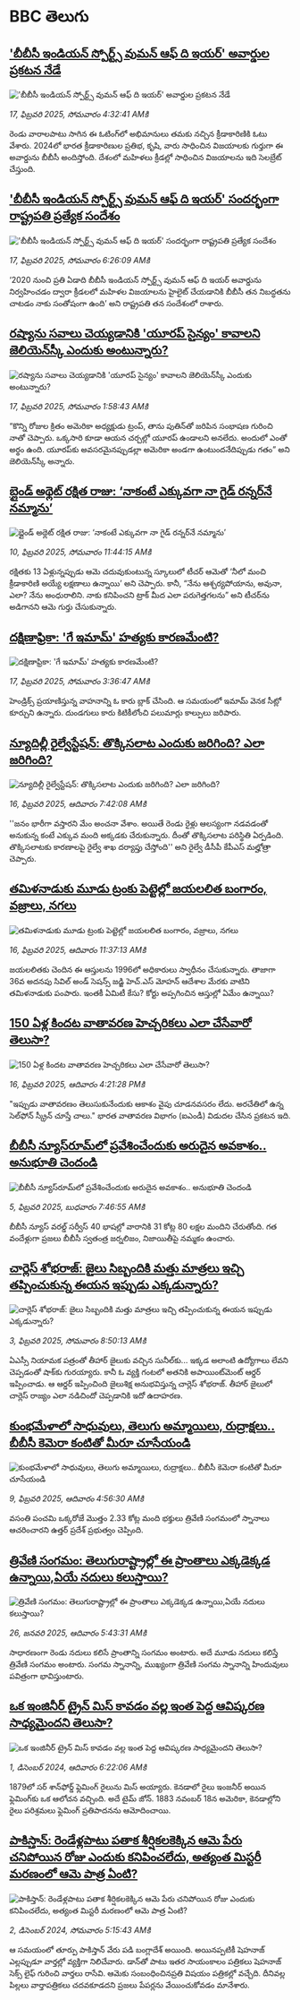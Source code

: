 # BBC తెలుగు## ['బీబీసీ ఇండియన్ స్పోర్ట్స్ వుమన్ ఆఫ్ ది ఇయర్' అవార్డుల ప్రకటన నేడే](https://www.bbc.com/telugu/articles/ceq944j4xn8o?at_campaign=githubrss)!['బీబీసీ ఇండియన్ స్పోర్ట్స్ వుమన్ ఆఫ్ ది ఇయర్' అవార్డుల ప్రకటన నేడే](https://ichef.bbci.co.uk/ace/standard/240/cpsprodpb/f696/live/28509ca0-ec5d-11ef-a819-277e390a7a08.jpg)_17, ఫిబ్రవరి 2025, సోమవారం 4:32:41 AMకి_రెండు వారాలపాటు సాగిన ఈ ఓటింగ్‌లో అభిమానులు తమకు నచ్చిన క్రీడాకారిణికి ఓటు వేశారు. 2024లో భారత క్రీడాకారిణుల ప్రతిభ, కృషి, వారు సాధించిన విజయాలకు గుర్తుగా ఈ అవార్డును బీబీసీ అందిస్తోంది. దేశంలో మహిళలు క్రీడల్లో సాధించిన విజయాలను ఇది సెలబ్రేట్ చేస్తుంది.## ['బీబీసీ ఇండియన్ స్పోర్ట్స్ వుమన్ ఆఫ్ ది ఇయర్' సందర్భంగా రాష్ట్రపతి ప్రత్యేక సందేశం](https://www.bbc.com/telugu/articles/c2d3d03yk9jo?at_campaign=githubrss)!['బీబీసీ ఇండియన్ స్పోర్ట్స్ వుమన్ ఆఫ్ ది ఇయర్' సందర్భంగా రాష్ట్రపతి ప్రత్యేక సందేశం](https://ichef.bbci.co.uk/ace/standard/240/cpsprodpb/d9d8/live/36b6a6d0-ecf4-11ef-8283-2795880290a2.jpg)_17, ఫిబ్రవరి 2025, సోమవారం 6:26:09 AMకి_‘2020 నుంచి ప్రతి ఏడాది బీబీసీ ఇండియన్ స్పోర్ట్స్ వుమన్ ఆఫ్ ది ఇయర్ అవార్డును నిర్వహించడం ద్వారా క్రీడలలో మహిళల విజయాలను హైలైట్ చేయడానికి బీబీసీ తన నిబద్ధతను చాటడం నాకు సంతోషంగా ఉంది’ అని రాష్ట్రపతి తన సందేశంలో రాశారు.## [రష్యాను సవాలు చెయ్యడానికి 'యూరప్ సైన్యం' కావాలని జెెలియెన్‌స్కీ ఎందుకు అంటున్నారు?](https://www.bbc.com/telugu/articles/cgj23j79x37o?at_campaign=githubrss)![రష్యాను సవాలు చెయ్యడానికి 'యూరప్ సైన్యం' కావాలని జెెలియెన్‌స్కీ ఎందుకు అంటున్నారు?](https://ichef.bbci.co.uk/ace/standard/240/cpsprodpb/087f/live/769d6ad0-ecd2-11ef-9030-294a14d14932.jpg)_17, ఫిబ్రవరి 2025, సోమవారం 1:58:43 AMకి_“కొన్ని రోజుల క్రితం అమెరికా అధ్యక్షుడు ట్రంప్, తాను పుతిన్‌తో జరిపిన సంభాషణ గురించి నాతో చెప్పారు. ఒక్కసారి కూడా ఆయన చర్చల్లో యూరప్ ఉండాలని అనలేదు. అందులో ఎంతో అర్థం ఉంది. యూరప్‌కు అవసరమైనప్పుడల్లా అమెరికా అండగా ఉంటుందనేదిప్పుడు గతం” అని జెలియెన్‌స్కీ అన్నారు.## [బ్లైండ్ అథ్లెట్ రక్షిత రాజు: ‘నాకంటే ఎక్కువగా నా గైడ్ రన్నర్‌నే నమ్మాను’ ](https://www.bbc.com/telugu/articles/c983rr6603jo?at_campaign=githubrss)![బ్లైండ్ అథ్లెట్ రక్షిత రాజు: ‘నాకంటే ఎక్కువగా నా గైడ్ రన్నర్‌నే నమ్మాను’ ](https://ichef.bbci.co.uk/ace/standard/240/cpsprodpb/998f/live/09f304f0-e55f-11ef-a319-fb4e7360c4ec.jpg)_10, ఫిబ్రవరి 2025, సోమవారం 11:44:15 AMకి_రక్షితకు 13 ఏళ్లున్నప్పుడు ఆమె చదువుకుంటున్న స్కూలులో టీచర్ ఆమెతో ‘నీలో మంచి క్రీడాకారిణి అయ్యే లక్షణాలు ఉన్నాయి’ అని చెప్పారు. కానీ,  “నేను ఆశ్చర్యపోయాను, అవునా, ఎలా? నేను అంధురాలిని. నాకు కనిపించని ట్రాక్ మీద ఎలా పరుగెత్తగలను” అని టీచర్‌ను అడిగానని ఆమె గుర్తు చేసుకున్నారు.## [దక్షిణాఫ్రికా: 'గే ఇమామ్' హత్యకు కారణమేంటి?](https://www.bbc.com/telugu/articles/cvgpgqr9v3eo?at_campaign=githubrss)![దక్షిణాఫ్రికా: 'గే ఇమామ్' హత్యకు కారణమేంటి?](https://ichef.bbci.co.uk/ace/standard/240/cpsprodpb/c79e/live/c3b1f7d0-ecde-11ef-941c-5d40edc318b4.jpg)_17, ఫిబ్రవరి 2025, సోమవారం 3:36:47 AMకి_హెండ్రిక్స్ ప్రయాణిస్తున్న వాహనాన్ని ఓ కారు బ్లాక్ చేసింది. ఆ సమయంలో ఇమామ్ వెనక సీట్లో కూర్చుని ఉన్నారు. దుండగులు కారు కిటికీలోంచి పలుమార్లు కాల్పులు జరిపారు.## [న్యూదిల్లీ రైల్వేస్టేషన్‌: తొక్కిసలాట ఎందుకు జరిగింది? ఎలా జరిగింది?](https://www.bbc.com/telugu/articles/cvge2v8gmkno?at_campaign=githubrss)![న్యూదిల్లీ రైల్వేస్టేషన్‌: తొక్కిసలాట ఎందుకు జరిగింది? ఎలా జరిగింది?](https://ichef.bbci.co.uk/ace/standard/240/cpsprodpb/0502/live/4385c000-ec5c-11ef-bd1b-d536627785f2.jpg)_16, ఫిబ్రవరి 2025, ఆదివారం 7:42:08 AMకి_''జనం భారీగా వస్తారని మేం అంచనా వేశాం. అయితే రెండు రైళ్లు ఆలస్యంగా నడవడంతో అనుకున్న కంటే ఎక్కువ మంది అక్కడకు చేరుకున్నారు. దీంతో తొక్కిసలాట పరిస్థితి ఏర్పడింది. తొక్కిసలాటకు కారణాలపై రైల్వే శాఖ దర్యాప్తు చేస్తోంది'' అని రైల్వే డీసీపీ కేపీఎస్ మల్హోత్రా చెప్పారు.## [తమిళనాడుకు మూడు ట్రంకు పెట్టెల్లో జయలలిత బంగారం, వజ్రాలు, నగలు](https://www.bbc.com/telugu/articles/cvgl26jp6qjo?at_campaign=githubrss)![తమిళనాడుకు మూడు ట్రంకు పెట్టెల్లో జయలలిత బంగారం, వజ్రాలు, నగలు](https://ichef.bbci.co.uk/ace/standard/240/cpsprodpb/8a87/live/9b206580-ec5d-11ef-a319-fb4e7360c4ec.jpg)_16, ఫిబ్రవరి 2025, ఆదివారం 11:37:13 AMకి_జయలలితకు చెందిన ఈ ఆస్తులను 1996లో అధికారులు స్వాధీనం చేసుకున్నారు. తాజాగా 36వ అదనపు సివిల్ అండ్ సెషన్స్ జడ్జి హెచ్.ఎస్ మోహన్ ఆదేశాల మేరకు వాటిని తమిళనాడుకు పంపారు. ఇంతకీ ఏమిటీ కేసు? కోర్టు అప్పగించిన ఆస్తుల్లో ఏమేం ఉన్నాయి?## [150 ఏళ్ల కిందట వాతావరణ హెచ్చరికలు ఎలా చేసేవారో తెలుసా?](https://www.bbc.com/telugu/articles/c1dgd7069xxo?at_campaign=githubrss)![150 ఏళ్ల కిందట వాతావరణ హెచ్చరికలు ఎలా చేసేవారో తెలుసా?](https://ichef.bbci.co.uk/ace/standard/240/cpsprodpb/f9fd/live/bca86910-ec7f-11ef-bd1b-d536627785f2.jpg)_16, ఫిబ్రవరి 2025, ఆదివారం 4:21:28 PMకి_"ఇప్పుడు వాతావరణం తెలుసుకునేందుకు ఆకాశం వైపు చూడనవసరం లేదు. అరచేతిలో ఉన్న సెల్‌ఫోన్ స్క్రీన్ చూస్తే చాలు." భారత వాతావరణ విభాగం (ఐఎండీ) విడుదల చేసిన ప్రకటన ఇది.## [బీబీసీ న్యూస్‌రూమ్‌‌లో ప్రవేశించేందుకు అరుదైన అవకాశం.. అనుభూతి చెందండి](https://www.bbc.com/telugu/articles/cn4x9r7ndzwo?at_campaign=githubrss)![బీబీసీ న్యూస్‌రూమ్‌‌లో ప్రవేశించేందుకు అరుదైన అవకాశం.. అనుభూతి చెందండి](https://ichef.bbci.co.uk/ace/standard/240/cpsprodpb/8c29/live/a39c2f00-d23b-11ef-94cb-5f844ceb9e30.png)_5, ఫిబ్రవరి 2025, బుధవారం 7:46:55 AMకి_బీబీసీ న్యూస్ వరల్డ్ సర్వీస్ 40 భాషల్లో వారానికి 31 కోట్ల 80 లక్షల మందిని చేరుతోంది. 
గత వందేళ్లుగా ప్రజలు బీబీసీ స్వతంత్ర జర్నలిజం, నిజాయితీపై నమ్మకం ఉంచారు.## [చార్లెస్ శోభరాజ్: జైలు సిబ్బందికి మత్తు మాత్రలు ఇచ్చి తప్పించుకున్న ఈయన ఇప్పుడు ఎక్కడున్నారు? ](https://www.bbc.com/telugu/articles/clyn5959g6go?at_campaign=githubrss)![చార్లెస్ శోభరాజ్: జైలు సిబ్బందికి మత్తు మాత్రలు ఇచ్చి తప్పించుకున్న ఈయన ఇప్పుడు ఎక్కడున్నారు? ](https://ichef.bbci.co.uk/ace/standard/240/cpsprodpb/2d9f/live/3fc41810-e16f-11ef-bd1b-d536627785f2.jpg)_3, ఫిబ్రవరి 2025, సోమవారం 8:50:13 AMకి_ఏఎస్సీ నియామక పత్రంతో తీహార్ జైలుకు వచ్చిన సునీల్‌కు... ఇక్కడ అలాంటి ఉద్యోగాలు లేవని చెప్పడంతో షాక్‌కు గురయ్యారు. కానీ ఓ వ్యక్తి గంటలో అతనికి అపాయింట్‌మెంట్  ఆర్డర్ ఇప్పించాడు. ఆ ఆర్డర్ ఇప్పించింది జైలుశిక్ష అనుభవిస్తున్న చార్లెస్ శోభరాజ్. తీహార్ జైలులో చార్లెస్ రాజ్యం ఎలా నడిచిందో చెప్పడానికి ఇదో ఉదాహరణ.## [కుంభమేళాలో సాధువులు, తెలుగు అమ్మాయిలు, రుద్రాక్షలు.. బీబీసీ కెమెరా కంటితో మీరూ చూసేయండి](https://www.bbc.com/telugu/articles/c0jny6pw07jo?at_campaign=githubrss)![కుంభమేళాలో సాధువులు, తెలుగు అమ్మాయిలు, రుద్రాక్షలు.. బీబీసీ కెమెరా కంటితో మీరూ చూసేయండి](https://ichef.bbci.co.uk/ace/standard/240/cpsprodpb/19fa/live/b3a6ed10-e69d-11ef-a819-277e390a7a08.jpg)_9, ఫిబ్రవరి 2025, ఆదివారం 4:56:30 AMకి_వసంతి పంచమి ఒక్కరోజే మొత్తం 2.33 కోట్ల మంది భక్తులు త్రివేణి సంగమంలో స్నానాలు ఆచరించారని ఉత్తర్ ప్రదేశ్ ప్రభుత్వం చెప్పింది.## [త్రివేణి సంగమం: తెలుగురాష్ట్రాల్లో ఈ ప్రాంతాలు ఎక్కడెక్కడ ఉన్నాయి,ఏయే నదులు కలుస్తాయి? ](https://www.bbc.com/telugu/articles/cz7elrr17jeo?at_campaign=githubrss)![త్రివేణి సంగమం: తెలుగురాష్ట్రాల్లో ఈ ప్రాంతాలు ఎక్కడెక్కడ ఉన్నాయి,ఏయే నదులు కలుస్తాయి? ](https://ichef.bbci.co.uk/ace/standard/240/cpsprodpb/9dad/live/7f50e780-da42-11ef-a37f-eba91255dc3d.jpg)_26, జనవరి 2025, ఆదివారం 5:43:31 AMకి_సాధారణంగా రెండు నదులు కలిసే ప్రాంతాన్ని సంగమం అంటారు. అదే మూడు నదులు కలిస్తే త్రివేణి సంగమం అంటారు. సంగమ స్నానాన్ని, ముఖ్యంగా త్రివేణి సంగమ స్నానాన్ని హిందువులు పవిత్రంగా భావిస్తుంటారు.## [ఒక ఇంజినీర్ ట్రైన్ మిస్ కావడం వల్ల ఇంత పెద్ద ఆవిష్కరణ సాధ్యమైందని తెలుసా?](https://www.bbc.com/telugu/articles/c774y4mdrgdo?at_campaign=githubrss)![ఒక ఇంజినీర్ ట్రైన్ మిస్ కావడం వల్ల ఇంత పెద్ద ఆవిష్కరణ సాధ్యమైందని తెలుసా?](https://ichef.bbci.co.uk/ace/standard/240/cpsprodpb/d07c/live/d2f92490-ab19-11ef-8264-5f9791599833.jpg)_1, డిసెంబర్ 2024, ఆదివారం 6:22:06 AMకి_1879లో సర్ శాన్‌ఫోర్డ్ ఫ్లెమింగ్ రైలును మిస్ అయ్యారు. కెనడాలో రైలు ఇంజనీర్ అయిన ఫ్లెమింగ్‌కు ఒక ఆలోచన వచ్చింది. అదే టైమ్ జోన్‌. 
1883 నవంబర్ 18న అమెరికా, కెనడాల్లోని రైలు పరిశ్రమలు ఫ్లెమింగ్ ప్రతిపాదనను ఆమోదించాయి.## [పాకిస్తాన్: రెండేళ్లపాటు పతాక శీర్షికలకెక్కిన ఆమె పేరు  చనిపోయిన రోజు ఎందుకు కనిపించలేదు,  అత్యంత మిస్టరీ మరణంలో ఆమె పాత్ర ఏంటి? ](https://www.bbc.com/telugu/articles/c33dnv8l5yro?at_campaign=githubrss)![పాకిస్తాన్: రెండేళ్లపాటు పతాక శీర్షికలకెక్కిన ఆమె పేరు  చనిపోయిన రోజు ఎందుకు కనిపించలేదు,  అత్యంత మిస్టరీ మరణంలో ఆమె పాత్ర ఏంటి? ](https://ichef.bbci.co.uk/ace/standard/240/cpsprodpb/62a1/live/cea16000-aff7-11ef-bdf5-b7cb2fa86e10.png)_2, డిసెంబర్ 2024, సోమవారం 5:15:43 AMకి_ఆ సమయంలో తూర్పు పాకిస్తాన్ వేరు పడి బంగ్లాదేశ్ అయింది. అయినప్పటికీ షెహనాజ్ ఎల్లప్పుడూ వార్తల్లో వ్యక్తిగా నిలిచేవారు. డాన్‌తో పాటు ఇతర సాయంకాలం పత్రికలు షెహనాజ్ సెక్స్ లైఫ్ గురించి వార్తలు రాసేవి. ఆమెకు సంబంధించినప్రతి విషయం పత్రికల్లో వచ్చేది. దీనివల్ల పిల్లలు వార్తాపత్రికలు చదవకూడదని ప్రజలు పేపర్లను వేయించుకోవడం మానేశారు.
